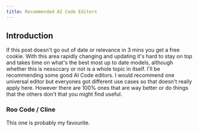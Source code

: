 ```yaml
---
title: Recommended AI Code Editors
---
```

## Introduction

If this post doesn't go out of date or relevance in 3 mins you get a free cookie. With this area rapidly changing and updating it's hard to stay on top and takes time on what's the best most up to date models, although whether this is nessccary or not is a whole topic in itself. I'll be recommending some good AI Code editors. I would recommend one universal editor but everyones got different use cases so that doesn't really apply here. However there are 100% ones that are way better or do things that the others don't that you might find useful. 

### Roo Code / Cline

This one is probably my favourite. 